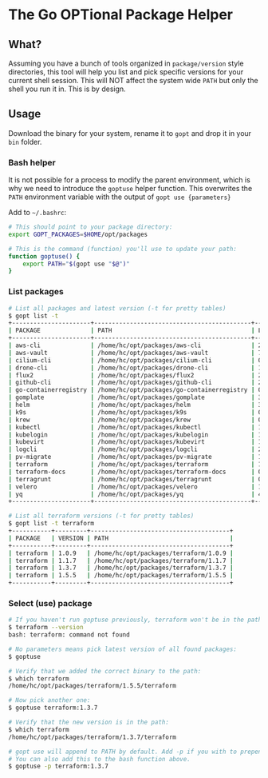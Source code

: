 # The Go OPTional Package Helper

## What?

Assuming you have a bunch of tools organized in `package/version` style directories, this tool will help you list and pick specific versions for your current shell session. This will NOT affect the system wide `PATH` but only the shell you run it in. This is by design.

## Usage

Download the binary for your system, rename it to `gopt` and drop it in your `bin` folder.

### Bash helper

It is not possible for a process to modify the parent environment, which is why
we need to introduce the `goptuse` helper function. This overwrites the `PATH`
environment variable with the output of `gopt use {parameters}`

Add to `~/.bashrc`:

```bash
# This should point to your package directory:
export GOPT_PACKAGES=$HOME/opt/packages

# This is the command (function) you'll use to update your path:
function goptuse() {
	export PATH="$(gopt use "$@")"
}
```

### List packages

```bash
# List all packages and latest version (-t for pretty tables)
$ gopt list -t
+----------------------+--------------------------------------------+----------------+
| PACKAGE              | PATH                                       | LATEST VERSION |
+----------------------+--------------------------------------------+----------------+
| aws-cli              | /home/hc/opt/packages/aws-cli              | 2.13.9         |
| aws-vault            | /home/hc/opt/packages/aws-vault            | 7.2.0          |
| cilium-cli           | /home/hc/opt/packages/cilium-cli           | 0.15.5         |
| drone-cli            | /home/hc/opt/packages/drone-cli            | 1.7.0          |
| flux2                | /home/hc/opt/packages/flux2                | 2.0.1          |
| github-cli           | /home/hc/opt/packages/github-cli           | 2.32.1         |
| go-containerregistry | /home/hc/opt/packages/go-containerregistry | 0.16.1         |
| gomplate             | /home/hc/opt/packages/gomplate             | 3.11.5         |
| helm                 | /home/hc/opt/packages/helm                 | 3.12.3         |
| k9s                  | /home/hc/opt/packages/k9s                  | 0.27.4         |
| krew                 | /home/hc/opt/packages/krew                 | 0.4.4          |
| kubectl              | /home/hc/opt/packages/kubectl              | 1.28.0         |
| kubelogin            | /home/hc/opt/packages/kubelogin            | 1.28.0         |
| kubevirt             | /home/hc/opt/packages/kubevirt             | 1.0.0          |
| logcli               | /home/hc/opt/packages/logcli               | 2.8.4          |
| pv-migrate           | /home/hc/opt/packages/pv-migrate           | 1.2.0          |
| terraform            | /home/hc/opt/packages/terraform            | 1.5.5          |
| terraform-docs       | /home/hc/opt/packages/terraform-docs       | 0.16.0         |
| terragrunt           | /home/hc/opt/packages/terragrunt           | 0.50.1         |
| velero               | /home/hc/opt/packages/velero               | 1.11.1         |
| yq                   | /home/hc/opt/packages/yq                   | 4.35.1         |
+----------------------+--------------------------------------------+----------------+

# List all terraform versions (-t for pretty tables)
$ gopt list -t terraform
+-----------+---------+---------------------------------------+
| PACKAGE   | VERSION | PATH                                  |
+-----------+---------+---------------------------------------+
| terraform | 1.0.9   | /home/hc/opt/packages/terraform/1.0.9 |
| terraform | 1.1.7   | /home/hc/opt/packages/terraform/1.1.7 |
| terraform | 1.3.7   | /home/hc/opt/packages/terraform/1.3.7 |
| terraform | 1.5.5   | /home/hc/opt/packages/terraform/1.5.5 |
+-----------+---------+---------------------------------------+
```

### Select (use) package

```bash
# If you haven't run goptuse previously, terraform won't be in the path:
$ terraform --version
bash: terraform: command not found

# No parameters means pick latest version of all found packages:
$ goptuse

# Verify that we added the correct binary to the path:
$ which terraform
/home/hc/opt/packages/terraform/1.5.5/terraform

# Now pick another one:
$ goptuse terraform:1.3.7

# Verify that the new version is in the path:
$ which terraform
/home/hc/opt/packages/terraform/1.3.7/terraform

# gopt use will append to PATH by default. Add -p if you with to prepend instead
# You can also add this to the bash function above.
$ goptuse -p terraform:1.3.7
```
